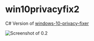 # win10privacyfix2
C# Version of [windows-10-privacy-fixer](https://github.com/lordfiSh/win10privacyfix)

![Screenshot of 0.2](http://i.imgur.com/2wREgsx.png)
